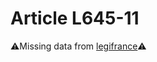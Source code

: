 # Article L645-11

⚠️Missing data from [legifrance](https://www.legifrance.gouv.fr/codes/article_lc/LEGIARTI000028722652)⚠️